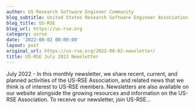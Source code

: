 ```yaml
---
author: US Research Software Engineer Community
blog_subtitle: United States Research Software Engineer Association
blog_title: US-RSE
blog_url: https://us-rse.org
category: usrse
date: '2022-08-02 00:00:00'
layout: post
original_url: https://us-rse.org/2022-08-02-newsletter/
title: US-RSE July 2022 Newsletter
---
```


July 2022 - 
          In this monthly newsletter, we share recent, current, and planned activities of the US-RSE Association, and related news that we think is of interest to US-RSE members. Newsletters are also available on our website alongside the growing resources and information on the US-RSE Association. To receive our newsletter, join US-RSE...